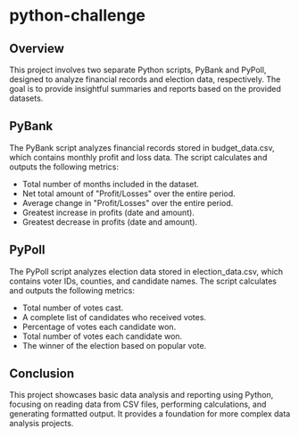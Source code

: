 # python-challenge
## Overview
This project involves two separate Python scripts, PyBank and PyPoll, designed to analyze financial records and election data, respectively. The goal is to provide insightful summaries and reports based on the provided datasets.

## PyBank

The PyBank script analyzes financial records stored in budget_data.csv, which contains monthly profit and loss data. The script calculates and outputs the following metrics:

- Total number of months included in the dataset.
- Net total amount of "Profit/Losses" over the entire period.
- Average change in "Profit/Losses" over the entire period.
- Greatest increase in profits (date and amount).
- Greatest decrease in profits (date and amount).
## PyPoll

The PyPoll script analyzes election data stored in election_data.csv, which contains voter IDs, counties, and candidate names. The script calculates and outputs the following metrics:

- Total number of votes cast.
- A complete list of candidates who received votes.
- Percentage of votes each candidate won.
- Total number of votes each candidate won.
- The winner of the election based on popular vote.
## Conclusion
This project showcases basic data analysis and reporting using Python, focusing on reading data from CSV files, performing calculations, and generating formatted output. It provides a foundation for more complex data analysis projects.